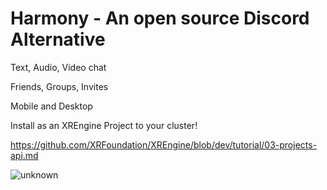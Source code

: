 # Harmony - An open source Discord Alternative

Text, Audio, Video chat

Friends, Groups, Invites

Mobile and Desktop

Install as an XREngine Project to your cluster!

https://github.com/XRFoundation/XREngine/blob/dev/tutorial/03-projects-api.md

![unknown](https://user-images.githubusercontent.com/5104160/154777030-82a417f5-426b-4d18-ac50-e76dc058766d.png)
